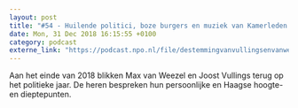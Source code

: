 ```yaml
---
layout: post
title: "#54 - Huilende politici, boze burgers en muziek van Kamerleden (S01)"
date: Mon, 31 Dec 2018 16:15:55 +0100
category: podcast
externe_link: "https://podcast.npo.nl/file/destemmingvanvullingsenvanweezel/3457/content.omroep.nl/portal/podcast/nporadio1/destemmingvanvullingsenvanweezel/2018/12/nporadio1_destemmingvanvullingsenvanweezel_20181231_de-stemming-54-huilende-politici-boze-burgers-en-muziek-van-kamerleden.mp3"
---
```


Aan het einde van 2018 blikken Max van Weezel en Joost Vullings terug op het politieke jaar. De heren bespreken hun persoonlijke en Haagse hoogte- en dieptepunten.
